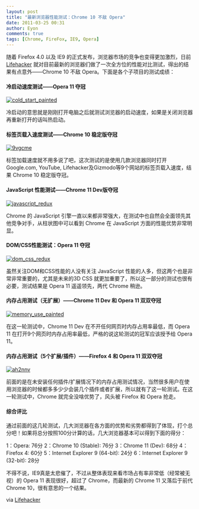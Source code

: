```yaml
---
layout: post
title: "最新浏览器性能测试：Chrome 10 不敌 Opera"
date: 2011-03-25 00:31
author: Eyon
comments: true
tags: [Chrome, FireFox, IE9, Opera]
---
```

随着 Firefox 4.0 以及 IE9 的正式发布，浏览器市场的竞争也变得更加激烈，日前 [Lifehacker](http://lifehacker.com/#!5784396/browser-speed-tests-firefox-4-internet-explorer-9-chrome-11-and-more) 就对目前最新的浏览器们做了一次全方位的性能对比测试，得出的结果有点意外——Chrome 10 不敌 Opera。下面是各个子项目的测试成绩：



#### 冷启动速度测试——Opera 11 夺冠



<a href="http://img.chromi.org/2011/03/cold_start_painted.jpg">![](http://img.chromi.org/2011/03/cold_start_painted.jpg "cold_start_painted")</a>

冷启动的意思就是刚刚打开电脑之后就测试浏览器的启动速度，如果是关闭浏览器再重新打开的话叫热启动。



#### 标签页载入速度测试——Chrome 10 稳定版夺冠



<a href="http://img.chromi.org/2011/03/9vgcme.jpg">![](http://img.chromi.org/2011/03/9vgcme.jpg "9vgcme")</a>

标签加载速度就不用多说了吧，这次测试的是使用几款浏览器同时打开 Google.com, YouTube, Lifehacker及Gizmodo等9个网站的标签页载入速度，结果 Chrome 10 稳定版夺冠。<!--more-->



#### JavaScript 性能测试——Chrome 11 Dev版夺冠



<a href="http://img.chromi.org/2011/03/javascript_redux.jpg">![](http://img.chromi.org/2011/03/javascript_redux.jpg "javascript_redux")</a>

Chrome 的 JavaScript 引擎一直以来都非常强大，在测试中也自然会全面领先其他竞争对手，从柱状图中可以看到 Chrome 在 JavaScript 方面的性能优势非常明显。



#### DOM/CSS性能测试：Opera 11 夺冠



<a href="http://img.chromi.org/2011/03/dom_css_redux.jpg">![](http://img.chromi.org/2011/03/dom_css_redux.jpg "dom_css_redux")</a>

虽然关注DOM和CSS性能的人没有关注 JavaScript 性能的人多，但这两个也是非常非常重要的，尤其是未来的3D CSS 就更加重要了，所以这一部分的测试也很有必要，测试结果是 Opera 11 遥遥领先，两代 Chrome 稍逊。



#### 内存占用测试（无扩展）——Chrome 11 Dev 和 Opera 11 双双夺冠



<a href="http://img.chromi.org/2011/03/memory_use_painted.jpg">![](http://img.chromi.org/2011/03/memory_use_painted.jpg "memory_use_painted")</a>

在这一轮测试中，Chrome 11 Dev 在不开任何网页时内存占用率最低，而 Opera 11 在打开9个网页时内存占用率最低，严格的说这轮测试的冠军应该授予给 Opera 11。



#### 内存占用测试（5个扩展/插件）——Firefox 4 和 Opera 11 双双夺冠



<a href="http://img.chromi.org/2011/03/ah2nnv.jpg">![](http://img.chromi.org/2011/03/ah2nnv.jpg "ah2nnv")</a>

前面的是在未安装任何插件/扩展情况下的内存占用测试情况，当然很多用户在使用浏览器的时候都多多少少会装几个插件或者扩展，所以就有了这一轮测试。在这一轮测试中，Chrome 就完全没啥优势了，风头被  Firefox 和 Opera 抢走。



#### 综合评比



通过前面的这几轮测试，几大浏览器在各方面的优势和劣势都得到了体现，打个总分吧！如果将总分按照100分计算的话，几大浏览器基本可以得到下面的得分：

1：Opera: 76分
2：Chrome 10 (Stable): 76分
3：Chrome 11 (Dev): 68分
4：Firefox 4: 60分
5：Internet Explorer 9 (64-bit): 24分
6：Internet Explorer 9 (32-bit): 28分

不得不说，IE9真是太悲催了，不过从整体表现来看市场占有率非常低（经常被无视）的 Opera 11 表现很好，超过了 Chrome，而最新的 Chrome 11 又落后于前代 Chrome 10，很有意思的一个结果。

via [Lifehacker](http://lifehacker.com/#!5784396/browser-speed-tests-firefox-4-internet-explorer-9-chrome-11-and-more)











